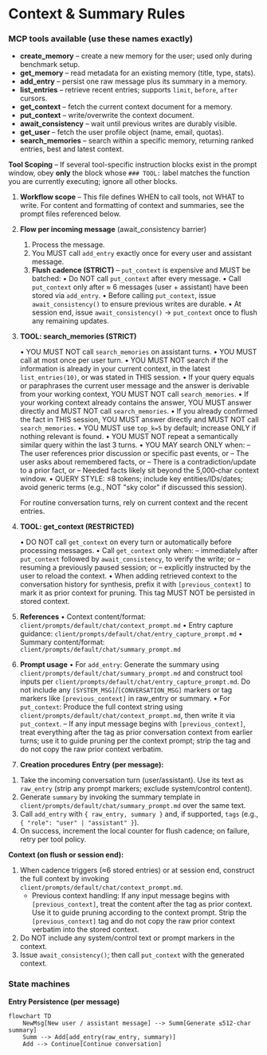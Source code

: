 # Context & Summary Rules

### MCP tools available (use these names exactly)

* **create_memory** – create a new memory for the user; used only during benchmark setup.
* **get_memory** – read metadata for an existing memory (title, type, stats).
* **add_entry** – persist one raw message plus its summary in a memory.
* **list_entries** – retrieve recent entries; supports `limit`, `before`, `after` cursors.
* **get_context** – fetch the current context document for a memory.
* **put_context** – write/overwrite the context document.
* **await_consistency** – wait until previous writes are durably visible.
* **get_user** – fetch the user profile object (name, email, quotas).
* **search_memories** – search within a specific memory, returning ranked entries, best and latest context.

**Tool Scoping** – If several tool-specific instruction blocks exist in the prompt window, obey **only** the block whose `### TOOL:` label matches the function you are currently executing; ignore all other blocks.

1. **Workflow scope** – This file defines WHEN to call tools, not WHAT to write. For content and formatting of context and summaries, see the prompt files referenced below.
2. **Flow per incoming message** (await_consistency barrier)
   1. Process the message.
   2. You MUST call `add_entry` exactly once for every user and assistant message.
   3. **Flush cadence (STRICT)** – `put_context` is expensive and MUST be batched:
      • Do NOT call `put_context` after every message.
      • Call `put_context` only after ≈ 6 messages (user + assistant) have been stored via `add_entry`.
      • Before calling `put_context`, issue `await_consistency()` to ensure previous writes are durable.
      • At session end, issue `await_consistency()` → `put_context` once to flush any remaining updates.

6. **TOOL: search_memories (STRICT)**

   • YOU MUST NOT call `search_memories` on assistant turns.
   • YOU MUST call at most once per user turn.
   • YOU MUST NOT search if the information is already in your current context, in the latest `list_entries(10)`, or was stated in THIS session.
   • If your query equals or paraphrases the current user message and the answer is derivable from your working context, YOU MUST NOT call `search_memories`.
   • If your working context already contains the answer, YOU MUST answer directly and MUST NOT call `search_memories`.
   • If you already confirmed the fact in THIS session, YOU MUST answer directly and MUST NOT call `search_memories`.
   • YOU MUST use `top_k=5` by default; increase ONLY if nothing relevant is found.
   • YOU MUST NOT repeat a semantically similar query within the last 3 turns.
   • YOU MAY search ONLY when:
     – The user references prior discussion or specific past events, or
     – The user asks about remembered facts, or
     – There is a contradiction/update to a prior fact, or
     – Needed facts likely sit beyond the 5,000‑char context window.
   • QUERY STYLE: ≤8 tokens; include key entities/IDs/dates; avoid generic terms (e.g., NOT "sky color" if discussed this session).

   For routine conversation turns, rely on current context and the recent entries.

7. **TOOL: get_context (RESTRICTED)**

   • DO NOT call `get_context` on every turn or automatically before processing messages.
   • Call `get_context` only when:
     – immediately after `put_context` followed by `await_consistency`, to verify the write; or
     – resuming a previously paused session; or
     – explicitly instructed by the user to reload the context.
   • When adding retrieved context to the conversation history for synthesis, prefix it with `[previous_context]` to mark it as prior context for pruning. This tag MUST NOT be persisted in stored context.

8. **References**
   • Context content/format: `client/prompts/default/chat/context_prompt.md`
   • Entry capture guidance: `client/prompts/default/chat/entry_capture_prompt.md`
   • Summary content/format: `client/prompts/default/chat/summary_prompt.md`

9. **Prompt usage**
   • For `add_entry`: Generate the summary using `client/prompts/default/chat/summary_prompt.md` and construct tool inputs per `client/prompts/default/chat/entry_capture_prompt.md`. Do not include any `[SYSTEM_MSG]`/`[CONVERSATION_MSG]` markers or tag markers like `[previous_context]` in raw_entry or summary.
   • For `put_context`: Produce the full context string using `client/prompts/default/chat/context_prompt.md`, then write it via `put_context`.
     – If any input message begins with `[previous_context]`, treat everything after the tag as prior conversation context from earlier turns; use it to guide pruning per the context prompt; strip the tag and do not copy the raw prior context verbatim.

10. **Creation procedures**
   **Entry (per message):**
   1) Take the incoming conversation turn (user/assistant). Use its text as `raw_entry` (strip any prompt markers; exclude system/control content).
   2) Generate `summary` by invoking the summary template in `client/prompts/default/chat/summary_prompt.md` over the same text.
   3) Call `add_entry` with `{ raw_entry, summary }` and, if supported, `tags` (e.g., `{ "role": "user" | "assistant" }`).
   4) On success, increment the local counter for flush cadence; on failure, retry per tool policy.

   **Context (on flush or session end):**
   1) When cadence triggers (≈6 stored entries) or at session end, construct the full context by invoking `client/prompts/default/chat/context_prompt.md`.
      - Previous context handling: If any input message begins with `[previous_context]`, treat the content after the tag as prior context. Use it to guide pruning according to the context prompt. Strip the `[previous_context]` tag and do not copy the raw prior context verbatim into the stored context.
   2) Do NOT include any system/control text or prompt markers in the context.
   3) Issue `await_consistency()`; then call `put_context` with the generated context.

### State machines

**Entry Persistence (per message)**
```mermaid
flowchart TD
    NewMsg[New user / assistant message] --> Summ[Generate ≤512-char summary]
    Summ --> Add[add_entry(raw_entry, summary)]
    Add --> Continue[Continue conversation]
```
<!-- See References above for canonical prompt files -->
